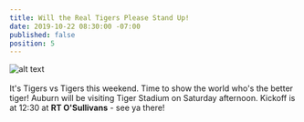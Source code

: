 ```yaml
---
title: Will the Real Tigers Please Stand Up!
date: 2019-10-22 08:30:00 -07:00
published: false
position: 5
---
```


![alt text](https://lsu-phoenix-alumni.github.io/assets/img/AuburnWatchParty.png)  
<br>
It's Tigers vs Tigers this weekend. Time to show the world who's the better tiger! Auburn will be visiting Tiger Stadium on Saturday afternoon. Kickoff is at 12:30 at **RT O'Sullivans** - see ya there!  